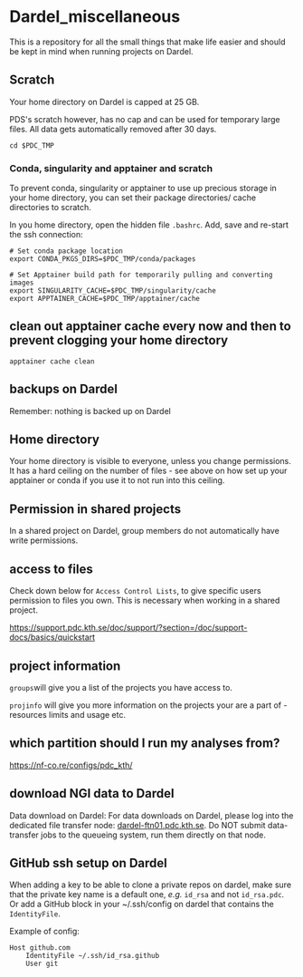 # Dardel_miscellaneous
This is a repository for all the small things that make life easier and should be kept in mind when running projects on Dardel. 


## Scratch

Your home directory on Dardel is capped at 25 GB. 

PDS's scratch however, has no cap and can be used for temporary large files. All data gets automatically removed after 30 days. 

```{.bash}
cd $PDC_TMP
```

### Conda, singularity and apptainer and scratch

To prevent conda, singularity or apptainer to use up precious storage in your home directory, you can set their package directories/ cache directories to scratch. 

In you home directory, open the hidden file `.bashrc`. Add, save and re-start the ssh connection: 

```{.bash}
# Set conda package location
export CONDA_PKGS_DIRS=$PDC_TMP/conda/packages

# Set Apptainer build path for temporarily pulling and converting images
export SINGULARITY_CACHE=$PDC_TMP/singularity/cache
export APPTAINER_CACHE=$PDC_TMP/apptainer/cache
```

## clean out apptainer cache every now and then to prevent clogging your home directory

```{.bash}
apptainer cache clean 
```

## backups on Dardel

Remember: nothing is backed up on Dardel

## Home directory

Your home directory is visible to everyone, unless you change permissions. 
It has a hard ceiling on the number of files - see above on how set up your apptainer or conda if you use it to not run into this ceiling. 

## Permission in shared projects

In a shared project on Dardel, group members do not automatically have write permissions. 

## access to files

Check down below for `Access Control Lists`, to give specific users permission to files you own. This is necessary when working in a shared project.

https://support.pdc.kth.se/doc/support/?section=/doc/support-docs/basics/quickstart

## project information

`groups`will give you a list of the projects you have access to. 

`projinfo` will give you more information on the projects your are a part of - resources limits and usage etc. 

## which partition should I run my analyses from?

https://nf-co.re/configs/pdc_kth/

## download NGI data to Dardel

Data download on Dardel: For data downloads on Dardel, please log into the dedicated file transfer node: [dardel-ftn01.pdc.kth.se](http://dardel-ftn01.pdc.kth.se/). Do NOT submit data-transfer jobs to the queueing system, run them directly on that node.

## GitHub ssh setup on Dardel

When adding a key to be able to clone a private repos on dardel, make sure that the private key name is a default one, _e.g._ `id_rsa` and not `id_rsa.pdc`. Or add a GitHub block in your ~/.ssh/config on dardel that contains the `IdentityFile`.

Example of config:

```
Host github.com
	IdentityFile ~/.ssh/id_rsa.github
	User git
```

